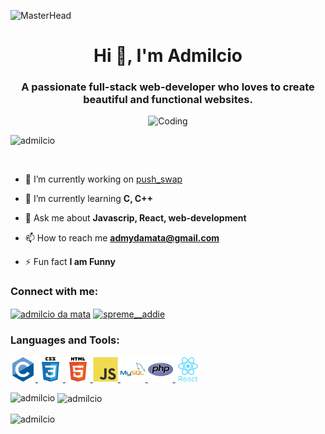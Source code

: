 ![MasterHead](https://user-images.githubusercontent.com/107936455/203690603-726e50ce-2cf6-4b62-82ee-d51ed9100f05.gif)
<h1 align="center">Hi 👋, I'm Admilcio</h1>
<h3 align="center">A passionate full-stack web-developer who loves to create beautiful and functional websites.</h3>

<p align="center">
  <img alt="Coding" width="400" src="https://media4.giphy.com/media/qgQUggAC3Pfv687qPC/giphy.gif?cid=ecf05e47nqs46w1wpkui0d9clm3fswzon25sjsmaqfq804us&ep=v1_gifs_search&rid=giphy.gif&ct=g">
</p>

<p align="left"> <img src="https://komarev.com/ghpvc/?username=admilcio&label=Profile%20views&color=0e75b6&style=flat" alt="admilcio" /> </p>

<p align="left"> <a href="https://twitter.com/" target="blank"><img src="https://img.shields.io/twitter/follow/?logo=twitter&style=for-the-badge" alt="" /></a> </p>

- 🔭 I’m currently working on [push_swap](https://github.com/Admilcio/push_swap)

- 🌱 I’m currently learning **C, C++**

- 💬 Ask me about **Javascrip, React, web-development**

- 📫 How to reach me **admydamata@gmail.com**

- ⚡ Fun fact **I am Funny**

<h3 align="left">Connect with me:</h3>
<p align="left">
<a href="[https://linkedin.com/in/admilcio da mata](https://www.linkedin.com/in/admilcio-da-mata-70498a217/)" target="blank"><img align="center" src="https://raw.githubusercontent.com/rahuldkjain/github-profile-readme-generator/master/src/images/icons/Social/linked-in-alt.svg" alt="admilcio da mata" height="30" width="40" /></a>
<a href="[https://instagram.com/spreme__addie](https://www.instagram.com/)" target="blank"><img align="center" src="https://raw.githubusercontent.com/rahuldkjain/github-profile-readme-generator/master/src/images/icons/Social/instagram.svg" alt="spreme__addie" height="30" width="40" /></a>
</p>

<h3 align="left">Languages and Tools:</h3>
<p align="left"> <a href="https://www.cprogramming.com/" target="_blank" rel="noreferrer"> <img src="https://raw.githubusercontent.com/devicons/devicon/master/icons/c/c-original.svg" alt="c" width="40" height="40"/> </a> <a href="https://www.w3schools.com/css/" target="_blank" rel="noreferrer"> <img src="https://raw.githubusercontent.com/devicons/devicon/master/icons/css3/css3-original-wordmark.svg" alt="css3" width="40" height="40"/> </a> <a href="https://www.w3.org/html/" target="_blank" rel="noreferrer"> <img src="https://raw.githubusercontent.com/devicons/devicon/master/icons/html5/html5-original-wordmark.svg" alt="html5" width="40" height="40"/> </a> <a href="https://developer.mozilla.org/en-US/docs/Web/JavaScript" target="_blank" rel="noreferrer"> <img src="https://raw.githubusercontent.com/devicons/devicon/master/icons/javascript/javascript-original.svg" alt="javascript" width="40" height="40"/> </a> <a href="https://www.mysql.com/" target="_blank" rel="noreferrer"> <img src="https://raw.githubusercontent.com/devicons/devicon/master/icons/mysql/mysql-original-wordmark.svg" alt="mysql" width="40" height="40"/> </a> <a href="https://www.php.net" target="_blank" rel="noreferrer"> <img src="https://raw.githubusercontent.com/devicons/devicon/master/icons/php/php-original.svg" alt="php" width="40" height="40"/> </a> <a href="https://reactjs.org/" target="_blank" rel="noreferrer"> <img src="https://raw.githubusercontent.com/devicons/devicon/master/icons/react/react-original-wordmark.svg" alt="react" width="40" height="40"/> </a> </p>

<p><img align="left" src="https://github-readme-stats.vercel.app/api/top-langs?username=admilcio&show_icons=true&locale=en&layout=compact" alt="admilcio" /></p>

<p>&nbsp;<img align="center" src="https://github-readme-stats.vercel.app/api?username=admilcio&show_icons=true&locale=en" alt="admilcio" /></p>

<p><img align="center" src="https://github-readme-streak-stats.herokuapp.com/?user=admilcio&" alt="admilcio" /></p>
